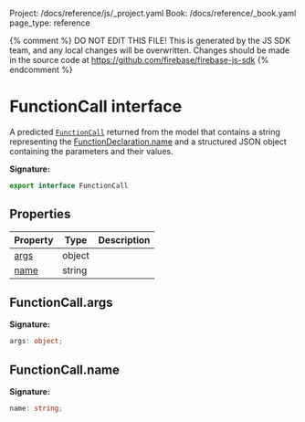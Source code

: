 Project: /docs/reference/js/_project.yaml
Book: /docs/reference/_book.yaml
page_type: reference

{% comment %}
DO NOT EDIT THIS FILE!
This is generated by the JS SDK team, and any local changes will be
overwritten. Changes should be made in the source code at
https://github.com/firebase/firebase-js-sdk
{% endcomment %}

# FunctionCall interface
A predicted <code>[FunctionCall](./vertexai.functioncall.md#functioncall_interface)</code> returned from the model that contains a string representing the [FunctionDeclaration.name](./vertexai.functiondeclaration.md#functiondeclarationname) and a structured JSON object containing the parameters and their values.

<b>Signature:</b>

```typescript
export interface FunctionCall 
```

## Properties

|  Property | Type | Description |
|  --- | --- | --- |
|  [args](./vertexai.functioncall.md#functioncallargs) | object |  |
|  [name](./vertexai.functioncall.md#functioncallname) | string |  |

## FunctionCall.args

<b>Signature:</b>

```typescript
args: object;
```

## FunctionCall.name

<b>Signature:</b>

```typescript
name: string;
```
